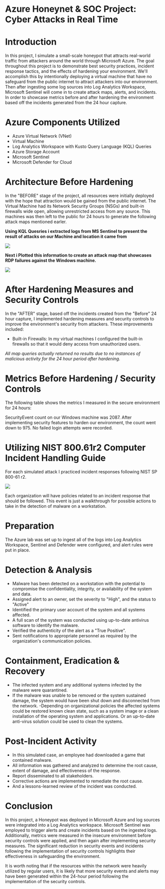 # Azure Honeynet & SOC Project: Cyber Attacks in Real Time

# <b>Introduction</b>

In this project, I simulate a small-scale honeypot that attracts real-world traffic from attackers around the world through Microsoft Azure. The goal throughout this project is to demonstrate best security practices, incident response tactics, and the effects of hardening your environment. We'll accomplish this by intentionally deploying a virtual machine that have no safeguard from the public internet to attract attackers into our environment. Then after ingesting some log sources into Log Analytics Workspace, Microsoft Sentinel will come in to create attack maps, alerts, and incidents. In order to showcase metrics before and after hardening the environment based off the incidents generated from the 24 hour capture.

# Azure Components Utilized

- Azure Virtual Network (VNet)
- Virtual Machine
- Log Analytics Workspace with Kusto Query Language (KQL) Queries
- Azure Storage Account
- Microsoft Sentinel
- Microsoft Defender for Cloud

# Architecture Before Hardening

In the "BEFORE" stage of the project, all resources were initially deployed with the hope that attraction would be gained from the public internet. The Virtual Machine had its Network Security Groups (NSGs) and built-in firewalls wide open, allowing unrestricted access from any source. This machines was then left to the public for 24 hours to generate the following attack maps mentioned earler.

<b> Using KQL Quesries i extracted logs from MS Sentinel to present the result of attacks on our Machine and location it came from</b>

<img src="https://i.imgur.com/ctQqArh.png">

<b> Next i Plotted this information to create an attack map that showcases RDP failures against the Windows machine.</b>

<img src="https://i.imgur.com/K6Xj5NO.png">

# After Hardening Measures and Security Controls

In the "AFTER" stage, based off the incidents created from the "Before" 24 hour capture, I implemented hardening measures and security controls to improve the environment's security from attackers.
These improvements included:

- Built-in Firewalls: In my virtual machines I configured the built-in firewalls so that it would deny access from unauthorized users.

<i>All map queries actually returned no results due to no instances of malicious activity for the 24 hour period after hardening.</i>

# Metrics Before Hardening / Security Controls

The following table shows the metrics I measured in the secure environment for 24 hours:

SecurityEvent count on our Windows machine was	2087. After implementing security features to harden our environment, the count went down to 975. No failed login attempts were recorded.

# Utilizing NIST 800.61r2 Computer Incident Handling Guide

For each simulated attack I practiced incident responses following NIST SP 800-61 r2.

<img src="https://i.imgur.com/VUxp3ZA.png">

Each organization will have policies related to an incident response that should be followed. This event is just a walkthrough for possible actions to take in the detection of malware on a workstation.

# Preparation

The Azure lab was set up to ingest all of the logs into Log Analytics Workspace, Sentinel and Defender were configured, and alert rules were put in place.

# Detection & Analysis

- Malware has been detected on a workstation with the potential to compromise the confidentiality, integrity, or availability of the system and data.
- Assigned alert to an owner, set the severity to "High", and the status to "Active"
- Identified the primary user account of the system and all systems affected.
- A full scan of the system was conducted using up-to-date antivirus software to identify the malware.
- Verified the authenticity of the alert as a "True Positive".
- Sent notifications to appropriate personnel as required by the organization's communication policies.

# Containment, Eradication & Recovery

- The infected system and any additional systems infected by the malware were quarantined.
- If the malware was unable to be removed or the system sustained damage, the system would have been shut down and disconnected from the network.
-Depending on organizational policies the affected systems could be restored known clean state, such as a system image or a clean installation of the operating system and applications. Or an up-to-date anti-virus solution could be used to clean the systems.

# Post-Incident Activity

- In this simulated case, an employee had downloaded a game that contained malware.
- All information was gathered and analyzed to determine the root cause, extent of damage, and effectiveness of the response.
- Report disseminated to all stakeholders.
- Corrective actions are implemented to remediate the root cause.
- And a lessons-learned review of the incident was conducted.

# Conclusion

In this project, a Honeypot was deployed in Microsoft Azure and log sources were integrated into a Log Analytics workspace. Microsoft Sentinel was employed to trigger alerts and create incidents based on the ingested logs. Additionally, metrics were measured in the insecure environment before security controls were applied, and then again after implementing security measures. The significant reduction in security events and incidents following the implementation of security controls highlights their effectiveness in safeguarding the environment.

It is worth noting that if the resources within the network were heavily utilized by regular users, it is likely that more security events and alerts may have been generated within the 24-hour period following the implementation of the security controls.
